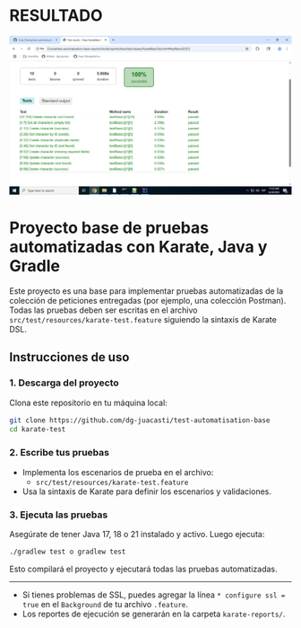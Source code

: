 # RESULTADO

![Alt text](./ResultadoKarate.PNG)

# Proyecto base de pruebas automatizadas con Karate, Java y Gradle

Este proyecto es una base para implementar pruebas automatizadas de la colección de peticiones entregadas (por ejemplo, una colección Postman). Todas las pruebas deben ser escritas en el archivo `src/test/resources/karate-test.feature` siguiendo la sintaxis de Karate DSL.

## Instrucciones de uso

### 1. Descarga del proyecto

Clona este repositorio en tu máquina local:

```sh
git clone https://github.com/dg-juacasti/test-automatisation-base
cd karate-test
```

### 2. Escribe tus pruebas

- Implementa los escenarios de prueba en el archivo:
  - `src/test/resources/karate-test.feature`
- Usa la sintaxis de Karate para definir los escenarios y validaciones.

### 3. Ejecuta las pruebas

Asegúrate de tener Java 17, 18 o 21 instalado y activo. Luego ejecuta:

```sh
./gradlew test o gradlew test
```

Esto compilará el proyecto y ejecutará todas las pruebas automatizadas.

---

- Si tienes problemas de SSL, puedes agregar la línea `* configure ssl = true` en el `Background` de tu archivo `.feature`.
- Los reportes de ejecución se generarán en la carpeta `karate-reports/`.
